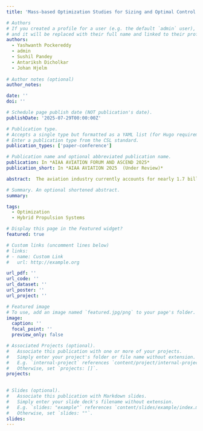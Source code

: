 ```yaml
---
title: 'Mass-based Optimization Studies for Sizing and Optimal Control of Hybrid Fuel Cell-Battery System for Commercial Airliners'

# Authors
# If you created a profile for a user (e.g. the default `admin` user), write the username (folder name) here
# and it will be replaced with their full name and linked to their profile.
authors:
  - Yashwanth Pockereddy
  - admin
  - Sushil Pandey
  - Antariksh Dicholkar
  - Johan Hjelm
  
# Author notes (optional)
author_notes:

date: ''
doi: ''

# Schedule page publish date (NOT publication's date).
publishDate: '2025-07-29T00:00:00Z'

# Publication type.
# Accepts a single type but formatted as a YAML list (for Hugo requirements).
# Enter a publication type from the CSL standard.
publication_types: ['paper-conference']

# Publication name and optional abbreviated publication name.
publication: In *AIAA AVIATION FORUM AND ASCEND 2025*
publication_short: In *AIAA AVIATION 2025  (Under Review)*

abstract:  The aviation industry currently accounts for nearly 1.7 billion tons of CO2 and non-CO2 emissions, which is projected to quadruple by the year 2050. In order to remediate these issues there exists an urgent need to decarbonize these sectors, for which batteries and fuel cell integrated systems are some alternative propulsion technologies currently being explored in the aviation sector. Integrating these systems however requires careful sizing and optimal control of the systems to minimize their mass, volume, or cost. In this study, a mass-based sizing and optimal control framework, using Dymos and OpenMDAO, was developed to size integrated fuel cell-battery systems for commercial airliners. It was used to optimize the mass of the powertrain system at provided constraints for the battery and fuel-cell systems, as well as operational power-profile requirements. An optimized split ratio for an integrated powertrain was also determined to define how to split the power between the fuel cell and the battery to meet the continuous power requirement profile. As a part of the study, optimization studies were performed for propulsion power time series of different short-, medium-, and long-haul airliners at multiple operating ranges with different gravimetric efficiencies of the hydrogen storage tank, specific powers of the fuel cell stack, and energy densities of the battery system. The study then presents a comparative analysis of the optimization results and discusses the suitability of the integrated powertrain system for different aircraft types and ranges in terms of take-off mass and retained passenger capacity. Initial results show that at lower operational range beyond 2 kW/kg of fuel cell stack specific power, the split ratios decrease with an increase in battery energy density. For the operational range of 900 NM, the split ratios decrease strongly with increase in battery energy density compared to lower operational range of 300 NM.

# Summary. An optional shortened abstract.
summary:

tags:
  - Optimization
  - Hybrid Propulsion Systems

# Display this page in the Featured widget?
featured: true

# Custom links (uncomment lines below)
# links:
# - name: Custom Link
#   url: http://example.org

url_pdf: ''
url_code: ''
url_dataset: ''
url_poster: ''
url_project: ''

# Featured image
# To use, add an image named `featured.jpg/png` to your page's folder.
image:
  caption: ''
  focal_point: ''
  preview_only: false

# Associated Projects (optional).
#   Associate this publication with one or more of your projects.
#   Simply enter your project's folder or file name without extension.
#   E.g. `internal-project` references `content/project/internal-project/index.md`.
#   Otherwise, set `projects: []`.
projects:
  

# Slides (optional).
#   Associate this publication with Markdown slides.
#   Simply enter your slide deck's filename without extension.
#   E.g. `slides: "example"` references `content/slides/example/index.md`.
#   Otherwise, set `slides: ""`.
slides: 
---
```

